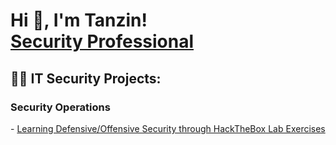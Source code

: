 <h1>Hi 👋, I'm Tanzin! <br/><a href="https://www.linkedin.com/in/tanzin-h/">Security Professional</a></h1>

<h2>👨‍💻 IT Security Projects:</h2>
<h3>Security Operations</h3>
  - <a href="https://github.com/thossa000/HackTheBox"> Learning Defensive/Offensive Security through HackTheBox Lab Exercises</a> 

